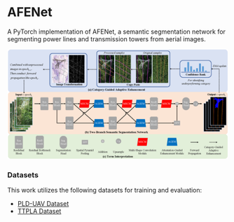 # AFENet

A PyTorch implementation of AFENet, a semantic segmentation network for segmenting power lines and transmission towers from aerial images.

![AFENet](AFENet.png)



### Datasets
This work utilizes the following datasets for training and evaluation:
*   [PLD-UAV Dataset](https://github.com/SnorkerHeng/PLD-UAV)
*   [TTPLA Dataset](https://github.com/R3ab/ttpla_dataset.git)
